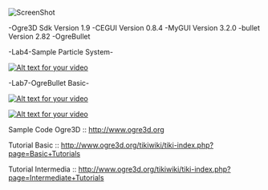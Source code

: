 ![ScreenShot](https://github.com/bagidea/Ogre3DBasic/blob/master/show.png)

-Ogre3D Sdk Version 1.9
-CEGUI Version 0.8.4
-MyGUI Version 3.2.0
-bullet Version 2.82
-OgreBullet

-Lab4-Sample Particle System-

[![Alt text for your video](http://img.youtube.com/vi/Xqv42h3HvZw/0.jpg)](https://www.youtube.com/watch?v=Xqv42h3HvZw)

-Lab7-OgreBullet Basic-

[![Alt text for your video](http://img.youtube.com/vi/CvinYakBkBk/0.jpg)](https://www.youtube.com/watch?v=CvinYakBkBk)

[![Alt text for your video](http://img.youtube.com/vi/9QHbhDRI_bI/0.jpg)](https://www.youtube.com/watch?v=9QHbhDRI_bI)

Sample Code Ogre3D :: http://www.ogre3d.org

Tutorial Basic :: http://www.ogre3d.org/tikiwiki/tiki-index.php?page=Basic+Tutorials

Tutorial Intermedia :: http://www.ogre3d.org/tikiwiki/tiki-index.php?page=Intermediate+Tutorials